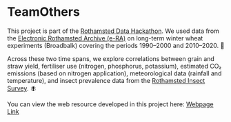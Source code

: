 # TeamOthers

This project is part of the [Rothamsted Data Hackathon](https://github.com/Rothamsted-Ecoinformatics/RothDataHackathon2025). We used data from the [Electronic Rothamsted Archive (e-RA)](https://www.era.rothamsted.ac.uk/) on long-term winter wheat experiments (Broadbalk) covering the periods 1990–2000 and 2010–2020. 🌱

Across these two time spans, we explore correlations between grain and straw yield, fertiliser use (nitrogen, phosphorus, potassium), estimated CO₂ emissions (based on nitrogen application), meteorological data (rainfall and temperature), and insect prevalence data from the [Rothamsted Insect Survey](https://insectsurvey.com/). 🪰

You can view the web resource developed in this project here: [Webpage Link](#)  
